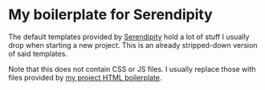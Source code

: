# My boilerplate for Serendipity

The default templates provided by [Serendipity](https://s9y.org) hold a lot of stuff I usually drop when starting a new project. This is an already stripped-down version of said templates.

Note that this does not contain CSS or JS files. I usually replace those with files provided by [my project HTML boilerplate](https://github.com/yellowled/yl-bp).